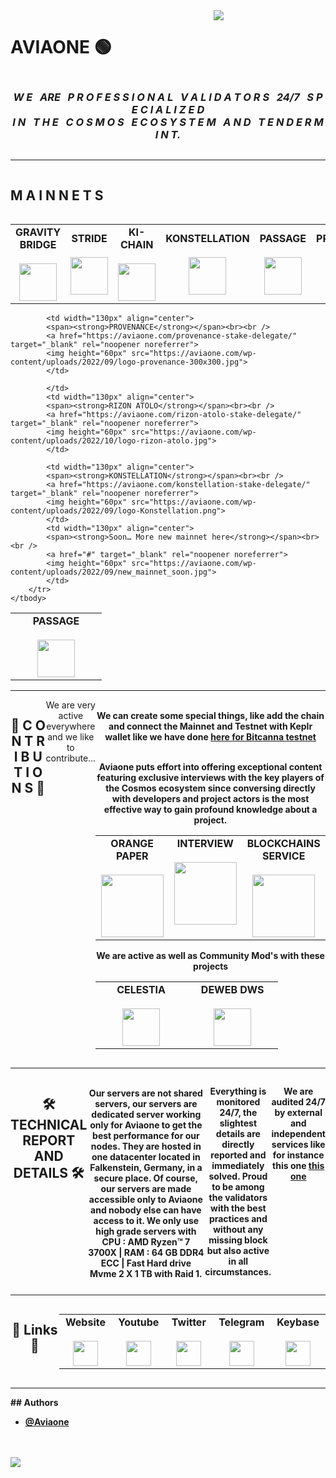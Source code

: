 <div align="center">
  <div style="display: flex; align-items: flex-start;">
<h1>AVIAONE 🟢</h1>  
<img src="https://aviaone.com/blog/wp-content/uploads/2022/09/cropped-header-background-black-aviaone.jpg" style="display: inline-block; margin: 0 auto; max-width: 300px">
  </div>
</div>

<div align="center">
  <div style="display: flex; align-items: flex-start;">
  <h3><b><i>W E &nbsp; ARE &nbsp; P R O F E S S I O N A L &nbsp; V A L I D A T O R S &nbsp; 24/7 &nbsp; S P E C I A L I Z E D<br />I N &nbsp; T H E &nbsp; C O S M O S &nbsp; E C O S Y S T E M &nbsp; A N D &nbsp; T E N D E R M I N T.</b></i></h3>
  </div>
</div>
<hr>
<div align="center">
  <div style="display: flex; align-items: flex-start;">
  <h2><b>M A I N N E T S</b></h2>
  </div>
</div>

<table width="320px" align="center">
    <tbody>
		    <td width="130px" align="center">
            <span><strong>GRAVITY BRIDGE</strong></span><br><br />
            <a href="https://aviaone.com/gravity-bridge-stake-delegate/" target="_blank" rel="noopener noreferrer">
            <img height="60px" src="https://aviaone.com/wp-content/uploads/2022/11/logo-gravity-bridge-180x180-1.jpg">
            </td>			
            <td width="130px" align="center">
            <span><strong>STRIDE</strong></span><br><br />
            <a href="https://aviaone.com/stride-stake-delegate/" target="_blank" rel="noopener noreferrer">
            <img height="60px" src="https://aviaone.com/wp-content/uploads/2022/09/logo-stride.png">
            </td>
            <td width="130px" align="center">
            <span><strong>KI-CHAIN</strong></span><br><br />
            <a href="https://aviaone.com/ki-chain-stake-delegate/" target="_blank" rel="noopener noreferrer">
            <img height="60px" src="https://aviaone.com/wp-content/uploads/2022/09/logo-ki-chain.png">
            </td>
            <td width="130px" align="center">
            <span><strong>KONSTELLATION</strong></span><br><br />
            <a href="https://aviaone.com/konstellation-stake-delegate/" target="_blank" rel="noopener noreferrer">
            <img height="60px" src="https://aviaone.com/wp-content/uploads/2022/09/logo-Konstellation.png">
            </td>
            <td width="130px" align="center">
            <span><strong>PASSAGE</strong></span><br><br />
            <a href="https://aviaone.com/passage-stake-delegate/" target="_blank" rel="noopener noreferrer">
            <img height="60px" src="https://aviaone.com/wp-content/uploads/2022/09/logo-passage.png">
            </td>
            <td width="130px" align="center">
            <span><strong>PROVENANCE</strong></span><br><br />
            <a href="https://aviaone.com/provenance-stake-delegate/" target="_blank" rel="noopener noreferrer">
            <img height="60px" src="https://aviaone.com/wp-content/uploads/2022/09/logo-provenance-300x300.jpg">
            </td>
    </tbody>
</table>

<table width="320px" align="center">
    <tbody>
        <tr valign="top">			
            <td width="130px" align="center">
            <span><strong>PASSAGE</strong></span><br><br />
            <a href="https://aviaone.com/passage-stake-delegate/" target="_blank" rel="noopener noreferrer">
            <img height="60px" src="https://aviaone.com/wp-content/uploads/2022/09/logo-passage.png">
            </td>
			
            <td width="130px" align="center">
            <span><strong>PROVENANCE</strong></span><br><br />
            <a href="https://aviaone.com/provenance-stake-delegate/" target="_blank" rel="noopener noreferrer">
            <img height="60px" src="https://aviaone.com/wp-content/uploads/2022/09/logo-provenance-300x300.jpg">
            </td>

            </td>			
            <td width="130px" align="center">
            <span><strong>RIZON ATOLO</strong></span><br><br />
            <a href="https://aviaone.com/rizon-atolo-stake-delegate/" target="_blank" rel="noopener noreferrer">
            <img height="60px" src="https://aviaone.com/wp-content/uploads/2022/10/logo-rizon-atolo.jpg">
            </td>

            <td width="130px" align="center">
            <span><strong>KONSTELLATION</strong></span><br><br />
            <a href="https://aviaone.com/konstellation-stake-delegate/" target="_blank" rel="noopener noreferrer">
            <img height="60px" src="https://aviaone.com/wp-content/uploads/2022/09/logo-Konstellation.png">
            </td>
            <td width="130px" align="center">
            <span><strong>Soon… More new mainnet here</strong></span><br><br />
            <a href="#" target="_blank" rel="noopener noreferrer">
            <img height="60px" src="https://aviaone.com/wp-content/uploads/2022/09/new_mainnet_soon.jpg">
            </td>
        </tr>
    </tbody>
</table>
<hr>
<div align="center">
  <div style="display: flex; align-items: flex-start;">
<h2>🚀 <b>C O N T R I B U T I O N S</b> 🚀</h2>
We are very active everywhere and we like to contribute...<b>
<br />
We can create some special things, like add the chain and connect the Mainnet and Testnet with Keplr wallet like we have done <a href="https://aviaone.com/keplr-bitcanna-dev-1/">here for Bitcanna testnet</a>
<br /><br />
<p>Aviaone puts effort into offering exceptional content featuring exclusive interviews with the key players of the Cosmos ecosystem since conversing directly with developers and project actors is the most effective way to gain profound knowledge about a project.</p>
<table width="320px" align="center">
    <tbody>
        <tr valign="top">
		    <td width="130px" align="center">
            <span><strong>ORANGE PAPER</strong></span><br><br />
            <a href="https://aviaone.com/orange-paper-blockchain" target="_blank" rel="noopener noreferrer">
            <img height="100px" src="https://aviaone.com/assets/img/aviaone/orange-paper/orange-paper-meta-image.jpg">
            </td>			
            <td width="130px" align="center">
            <span><strong>INTERVIEW</strong></span><br><br />
            <a href="https://aviaone.com/interview-cosmos-blockchain-ecosystem" target="_blank" rel="noopener noreferrer">
            <img height="100px" src="https://aviaone.com/assets/img/aviaone/interviews/interviews-meta-image.jpg">
            </td>
		    <td width="130px" align="center">
            <span><strong>BLOCKCHAINS SERVICE</strong></span><br><br />
            <a href="https://aviaone.com/blockchains-service/" target="_blank" rel="noopener noreferrer">
            <img height="100px" src="https://aviaone.com/assets/img/blockchain/aviaone/aviaone-MetaABS.jpg">
            </td>
       </tr>
    </tbody>
</table>
<p><b>We are active as well as Community Mod's with these projects</b></p>
<table width="320px" align="center">
    <tbody>
        <tr valign="top">
		    <td width="130px" align="center">
            <span><strong>CELESTIA</strong></span><br><br>
            <a href="https://discord.gg/celestiacommunity" rel="nofollow">
            <img height="60px" src="https://camo.githubusercontent.com/8ba2457a855d02075803986c8d72d6d753da87a163442607670bc6095812739d/68747470733a2f2f617669616f6e652e636f6d2f77702d636f6e74656e742f75706c6f6164732f323032322f30392f6c6f676f2d63656c65737469612d333030783330302e706e67" data-canonical-src="https://aviaone.com/wp-content/uploads/2022/09/logo-celestia-300x300.png" style="max-width: 100%;">
            </a></td>			
            <td width="130px" align="center">
            <span><strong>DEWEB DWS</strong></span><br><br>
            <a href="https://discord.gg/eHyuWwz7" rel="nofollow">
            <img height="60px" src="https://camo.githubusercontent.com/855e4dc5b12bf3c159337b3520417a6663d756962553a40d054e60856c8b222f/68747470733a2f2f617669616f6e652e636f6d2f77702d636f6e74656e742f75706c6f6164732f323032322f30392f6c6f676f2d64657765622d333030783330302e706e67" data-canonical-src="https://aviaone.com/wp-content/uploads/2022/09/logo-deweb-300x300.png" style="max-width: 100%;">
            </a></td>
        </tr>
    </tbody>
</table>
  </div>
</div>
<hr>
<div align="center">
  <div style="display: flex; align-items: flex-start;">
<h2>🛠 <b>TECHNICAL REPORT AND DETAILS</b> 🛠</h2>
<br />
Our servers are not shared servers, our servers are dedicated server working only for Aviaone to get the best performance for our nodes. They are hosted in one datacenter located in Falkenstein, Germany, in a secure place. Of course, our servers are made accessible only to Aviaone and nobody else can have access to it. We only use high grade servers with CPU : AMD Ryzen™ 7 3700X | RAM : 64 GB DDR4 ECC | Fast Hard drive Mvme 2 X 1 TB with Raid 1.

Everything is monitored 24/7, the slightest details are directly reported and immediately solved.
Proud to be among the validators with the best practices and without any missing block but also active in all circumstances.

We are audited 24/7 by external and independent services like for instance this one <a href="https://stride.smartstake.io/val/stridevaloper12qp53y5g9649mkddgu0r7cnse4nysnuy57cz0q">this one</a>
  </div>
</div>
<hr>
<div align="center">
  <div style="display: flex; align-items: flex-start;">
	  <h2>🔗 <b>Links</b> 🔗 </h2>  
<table width="320px" align="center">
    <tbody>
        <tr valign="top">
		    <td width="130px" align="center">
            <span><strong>Website</strong></span><br><br />
            <a href="https://aviaone.com" target="_blank" rel="noopener noreferrer">
            <img height="40px" src="https://aviaone.com/wp-content/uploads/2022/09/logo-Aviaone-orange-noir512.png">
            </td>
			<td width="130px" align="center">
            <span><strong>Youtube</strong></span><br><br />
            <a href="https://www.youtube.com/aviaone" target="_blank" rel="noopener noreferrer">
            <img height="40px" src="https://upload.wikimedia.org/wikipedia/commons/thumb/0/09/YouTube_full-color_icon_%282017%29.svg/159px-YouTube_full-color_icon_%282017%29.svg.png?20211015074811">
            </td>
            <td width="130px" align="center">
            <span><strong>Twitter</strong></span><br><br />
            <a href="https://twitter.com/avia_one" target="_blank" rel="noopener noreferrer">
            <img height="40px" src="https://upload.wikimedia.org/wikipedia/commons/thumb/4/4f/Twitter-logo.svg/512px-Twitter-logo.svg.png?20220821125553">
            </td>
            <td width="130px" align="center">
            <span><strong>Telegram</strong></span><br><br />
            <a href="https://t.me/aviaone" target="_blank" rel="noopener noreferrer">
            <img height="40px" src="https://upload.wikimedia.org/wikipedia/commons/thumb/8/82/Telegram_logo.svg/512px-Telegram_logo.svg.png?20220101141644">
            </td>
			<td width="130px" align="center">
            <span><strong>Keybase</strong></span><br><br />
            <a href="https://keybase.io/aviaone" target="_blank" rel="noopener noreferrer">
            <img height="40px" src="https://upload.wikimedia.org/wikipedia/commons/thumb/b/bb/Keybase_logo_official.svg/640px-Keybase_logo_official.svg.png">
            </td>
        </tr>
    </tbody>
</table>
  </div>
</div>
<hr>
## Authors

- [@Aviaone](https://www.github.com/aviaone)

<br />
<br />
<div align="center">
  <div style="display: flex; align-items: flex-start;">
    <img align="top" src="https://komarev.com/ghpvc/?username=AviaOne&color=blueviolet"/>
  </div>
</div>
